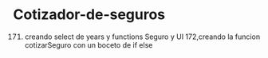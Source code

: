 # Cotizador-de-seguros
171. creando select de years y functions Seguro y UI
172,creando la funcion cotizarSeguro con un boceto de if else
